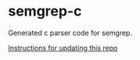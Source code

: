 # semgrep-c

Generated c parser code for semgrep.

[Instructions for updating this repo](https://github.com/returntocorp/ocaml-tree-sitter/blob/master/doc/release.md)
